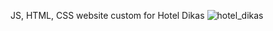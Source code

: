 JS, HTML, CSS website custom for Hotel Dikas
![hotel_dikas](https://user-images.githubusercontent.com/115580585/208535149-a5e9ea8f-8bdf-40b8-beb0-bf585ff6ad00.gif)
